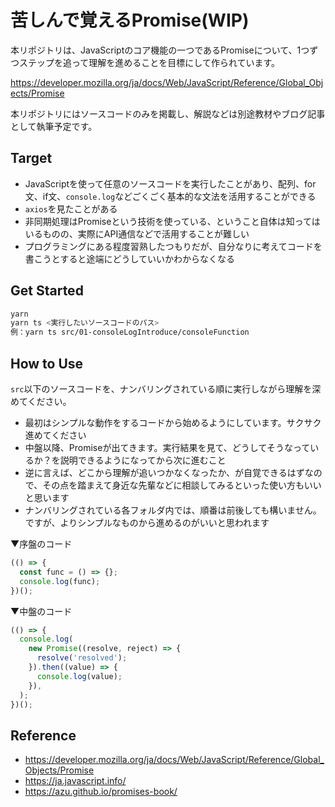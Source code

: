 # 苦しんで覚えるPromise(WIP)

本リポジトリは、JavaScriptのコア機能の一つであるPromiseについて、1つずつステップを追って理解を進めることを目標にして作られています。

https://developer.mozilla.org/ja/docs/Web/JavaScript/Reference/Global_Objects/Promise

本リポジトリにはソースコードのみを掲載し、解説などは別途教材やブログ記事として執筆予定です。

## Target

- JavaScriptを使って任意のソースコードを実行したことがあり、配列、for文、if文、`console.log`などごくごく基本的な文法を活用することができる
- `axios`を見たことがある
- 非同期処理はPromiseという技術を使っている、ということ自体は知ってはいるものの、実際にAPI通信などで活用することが難しい
- プログラミングにある程度習熟したつもりだが、自分なりに考えてコードを書こうとすると途端にどうしていいかわからなくなる

## Get Started

```sh
yarn
yarn ts <実行したいソースコードのパス>
例：yarn ts src/01-consoleLogIntroduce/consoleFunction
```

## How to Use

`src`以下のソースコードを、ナンバリングされている順に実行しながら理解を深めてください。

- 最初はシンプルな動作をするコードから始めるようにしています。サクサク進めてください
- 中盤以降、Promiseが出てきます。実行結果を見て、どうしてそうなっているか？を説明できるようになってから次に進むこと
- 逆に言えば、どこから理解が追いつかなくなったか、が自覚できるはずなので、その点を踏まえて身近な先輩などに相談してみるといった使い方もいいと思います
- ナンバリングされている各フォルダ内では、順番は前後しても構いません。ですが、よりシンプルなものから進めるのがいいと思われます

▼序盤のコード
```ts
(() => {
  const func = () => {};
  console.log(func);
})();
```

▼中盤のコード
```ts
(() => {
  console.log(
    new Promise((resolve, reject) => {
      resolve('resolved');
    }).then((value) => {
      console.log(value);
    }),
  );
})();
```

## Reference

- https://developer.mozilla.org/ja/docs/Web/JavaScript/Reference/Global_Objects/Promise
- https://ja.javascript.info/
- https://azu.github.io/promises-book/